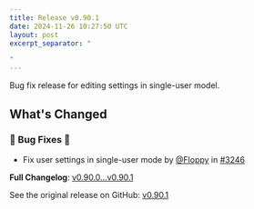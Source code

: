 ```yaml
---
title: Release v0.90.1
date: 2024-11-26 10:27:50 UTC
layout: post
excerpt_separator: "

"
---
```

Bug fix release for editing settings in single-user model.

## What's Changed
### 🐛 Bug Fixes 🐛
* Fix user settings in single-user mode by [@Floppy](https://github.com/Floppy) in [#3246](https://github.com/manyfold3d/manyfold/pull/3246)


**Full Changelog**: [v0.90.0...v0.90.1](https://github.com/manyfold3d/manyfold/compare/v0.90.0...v0.90.1)

See the original release on GitHub: [v0.90.1](https://github.com/manyfold3d/manyfold/releases/tag/v0.90.1)
